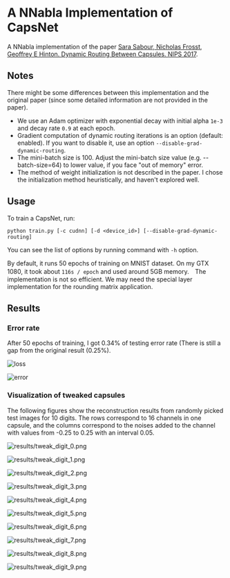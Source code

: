 # A NNabla Implementation of CapsNet

A NNabla implementation of the paper [Sara Sabour, Nicholas Frosst, Geoffrey E Hinton. Dynamic Routing Between Capsules. NIPS 2017](https://arxiv.org/abs/1710.09829).

## Notes

There might be some differences between this implementation and the original paper (since some detailed information are not provided in the paper).

* We use an Adam optimizer with exponential decay with initial alpha `1e-3` and decay rate `0.9` at each epoch.
* Gradient computation of dynamic routing iterations is an option (default: enabled). If you want to disable it, use an option `--disable-grad-dynamic-routing`.
* The mini-batch size is 100. Adjust the mini-batch size value (e.g. --batch-size=64) to lower value, if you face "out of memory" error.
* The method of weight initialization is not described in the paper. I chose the initialization method heuristically, and haven't explored well.

## Usage

To train a CapsNet, run:

```shell
python train.py [-c cudnn] [-d <device_id>] [--disable-grad-dynamic-routing]
```

You can see the list of options by running command with `-h` option.

By default, it runs 50 epochs of training on MNIST dataset. On my GTX 1080, it took about `116s / epoch` and used around 5GB memory.　The implementation is not so efficient. We may need the special layer implementation for the rounding matrix application.

## Results

### Error rate

After 50 epochs of training, I got 0.34% of testing error rate (There is still a gap from the original result (0.25%).

![loss](results/loss.png)

![error](results/error.png)

### Visualization of tweaked capsules

The following figures show the reconstruction results from randomly picked test images for 10 digits. The rows correspond to 16 channels in one capsule, and the columns correspond to the noises added to the channel with values from -0.25 to 0.25 with an interval 0.05.

![results/tweak_digit_0.png](results/tweak_digit_0.png)

![results/tweak_digit_1.png](results/tweak_digit_1.png)

![results/tweak_digit_2.png](results/tweak_digit_2.png)

![results/tweak_digit_3.png](results/tweak_digit_3.png)

![results/tweak_digit_4.png](results/tweak_digit_4.png)

![results/tweak_digit_5.png](results/tweak_digit_5.png)

![results/tweak_digit_6.png](results/tweak_digit_6.png)

![results/tweak_digit_7.png](results/tweak_digit_7.png)

![results/tweak_digit_8.png](results/tweak_digit_8.png)

![results/tweak_digit_9.png](results/tweak_digit_9.png)

